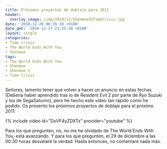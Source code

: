 ```yaml
---
title: Próximos proyectos de doblaje para 2011
header:
  overlay_image: /img/2010/12/ShenmueVSTimeCrisis.jpg
date: '2010-12-28 00:35:38 +0100'
date_gmt: '2010-12-27 23:35:38 +0100'
layout: single
categories:
- Time Crisis
- The World Ends With You
- Shenmue
tags:
- The World Ends With You
- Shenmue
- Shenmue I
- Time Crisis
---
```

Señores, lamento tener que volver a hacer un anuncio en estas fechas 
(Debería haber aprendido tras lo de Resident Evil 2 por parte de Ryo 
Suzuki y los de SegaSaturno), pero he hecho este vídeo tan rápido como 
he podido. Os presento los próximos proyectos de doblaje para el próximo 
2011:

{% include video id="DxVF4yZDXTs" provider="youtube" %}

Para los que pregunten, no, no me he olvidado de The World Ends With You, 
está avanzando. Y para los que pregunten, el 29 de diciembre a las 00:30 
horas desvelaré la verdad. Hasta entonces, no comentaré nada más.
